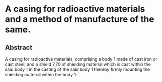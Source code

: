 # A casing for radioactive materials and a method of manufacture of the same.

## Abstract
A casing for radioactive materials, comprising a body 1 made of cast iron or cast steel, and a shield 7,70 of shielding material which is cast within the said body 1 in the casting of the said body 1 thereby firmly mounting the shielding material within the body 1 .